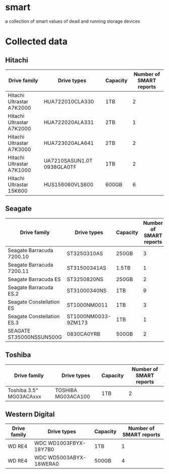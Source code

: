 # smart
a collection of smart values of dead and running storage devices

# Collected data

## Hitachi
|Drive family               | Drive types               | Capacity | Number of SMART reports |
|---------------------------|---------------------------|----------|-------------------------|
| Hitachi Ultrastar A7K2000 | HUA722010CLA330           | 1TB      | 2                       |
| Hitachi Ultrastar A7K2000 | HUA722020ALA331           | 2TB      | 1                       |
| Hitachi Ultrastar A7K3000 | HUA723020ALA641           | 2TB      | 2                       |
| Hitachi Ultrastar A7K1000 | UA7210SASUN1.0T 0938GLA0TF| 1TB      | 2                       |
| Hitachi Ultrastar 15K600  | HUS156060VLS600           | 600GB    | 6                       |

## Seagate
|Drive family               | Drive types               | Capacity | Number of SMART reports |
|---------------------------|---------------------------|----------|-------------------------|
| Seagate Barracuda 7200.10 | ST3250310AS               | 250GB    | 3                       |
| Seagate Barracuda 7200.11 | ST31500341AS              | 1.5TB    | 1                       |
| Seagate Barracuda ES      | ST3250820NS               | 250GB    | 2                       |
| Seagate Barracuda ES.2    | ST31000340NS              | 1TB      | 9                       |
| Seagate Constellation ES  | ST1000NM0011              | 1TB      | 3                       |
| Seagate Constellation ES.3| ST1000NM0033-9ZM173       | 1TB      | 1                       |
| SEAGATE ST35000NSSUN500G  | 0830CA0YRB                | 500GB    | 2                       |

## Toshiba
|Drive family               | Drive types               | Capacity | Number of SMART reports |
|---------------------------|---------------------------|----------|-------------------------|
| Toshiba 3.5" MG03ACAxxx   | TOSHIBA MG03ACA100        | 1TB      | 2                       |


## Western Digital
|Drive family               | Drive types               | Capacity | Number of SMART reports |
|---------------------------|---------------------------|----------|-------------------------|
| WD RE4                    | WDC WD1003FBYX-18Y7B0     | 1TB      | 1                       |
| WD RE4                    | WDC WD5003ABYX-18WERA0    | 500GB    | 4                       |
